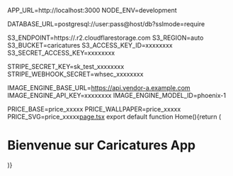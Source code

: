 APP_URL=http://localhost:3000
NODE_ENV=development

DATABASE_URL=postgresql://user:pass@host/db?sslmode=require

S3_ENDPOINT=https://<accountid>.r2.cloudflarestorage.com
S3_REGION=auto
S3_BUCKET=caricatures
S3_ACCESS_KEY_ID=xxxxxxxx
S3_SECRET_ACCESS_KEY=xxxxxxxx

STRIPE_SECRET_KEY=sk_test_xxxxxxxx
STRIPE_WEBHOOK_SECRET=whsec_xxxxxxxx

IMAGE_ENGINE_BASE_URL=https://api.vendor-a.example.com
IMAGE_ENGINE_API_KEY=xxxxxxxx
IMAGE_ENGINE_MODEL_ID=phoenix-1

PRICE_BASE=price_xxxxx
PRICE_WALLPAPER=price_xxxxx
PRICE_SVG=price_xxxxx[page.tsx](https://github.com/user-attachments/files/22121387/page.tsx)
export default function Home(){return (<main><h1>Bienvenue sur Caricatures App</h1></main>)}
